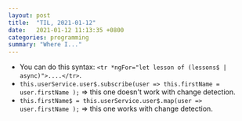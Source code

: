 ```yaml
---
layout: post
title:  "TIL, 2021-01-12"
date:   2021-01-12 11:13:35 +0800
categories: programming
summary: "Where I..."
---
```


- You can do this syntax: `<tr *ngFor="let lesson of (lessons$ | async)">....</tr>`.
- `this.userService.user$.subscribe(user => this.firstName = user.firstName );` => this one doesn't work with change detection.
- `this.firstName$ = this.userService.user$.map(user =>  user.firstName );` => this one works with change detection.
